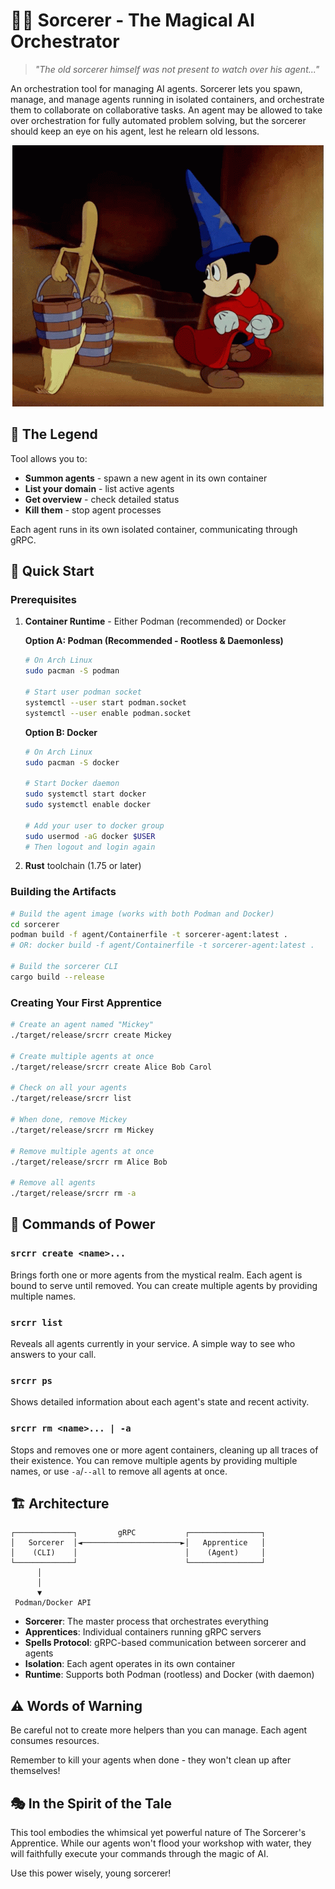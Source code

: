 # 🧙‍♂️ Sorcerer - The Magical AI Orchestrator

> *"The old sorcerer himself was not present to watch over his agent..."*

An orchestration tool for managing AI agents. Sorcerer lets you spawn, manage,
and manage agents running in isolated containers, and
orchestrate them to collaborate on collaborative tasks. An agent may be allowed
to take over orchestration for fully automated problem solving, but the
sorcerer should keep an eye on his agent, lest he relearn old lessons.

<div align="center">

![Sorcerer's Apprentice](docs/assets/flamenquines-don-chalecos.gif)

</div>

## 📜 The Legend

Tool allows you to:
- **Summon agents** - spawn a new agent in its own container
- **List your domain** - list active agents
- **Get overview** - check detailed status
- **Kill them** - stop agent processes

Each agent runs in its own isolated container, communicating through gRPC.

## 🌟 Quick Start

### Prerequisites

1. **Container Runtime** - Either Podman (recommended) or Docker
   
   **Option A: Podman (Recommended - Rootless & Daemonless)**
   ```bash
   # On Arch Linux
   sudo pacman -S podman
   
   # Start user podman socket
   systemctl --user start podman.socket
   systemctl --user enable podman.socket
   ```
   
   **Option B: Docker**
   ```bash
   # On Arch Linux  
   sudo pacman -S docker
   
   # Start Docker daemon
   sudo systemctl start docker
   sudo systemctl enable docker
   
   # Add your user to docker group
   sudo usermod -aG docker $USER
   # Then logout and login again
   ```

2. **Rust** toolchain (1.75 or later)

### Building the Artifacts

```bash
# Build the agent image (works with both Podman and Docker)
cd sorcerer
podman build -f agent/Containerfile -t sorcerer-agent:latest .
# OR: docker build -f agent/Containerfile -t sorcerer-agent:latest .

# Build the sorcerer CLI
cargo build --release
```

### Creating Your First Apprentice

```bash
# Create an agent named "Mickey"
./target/release/srcrr create Mickey

# Create multiple agents at once
./target/release/srcrr create Alice Bob Carol

# Check on all your agents
./target/release/srcrr list

# When done, remove Mickey
./target/release/srcrr rm Mickey

# Remove multiple agents at once
./target/release/srcrr rm Alice Bob

# Remove all agents
./target/release/srcrr rm -a
```

## 🔮 Commands of Power

### `srcrr create <name>...`
Brings forth one or more agents from the mystical realm. Each agent is bound to serve until removed. You can create multiple agents by providing multiple names.

### `srcrr list`
Reveals all agents currently in your service. A simple way to see who answers to your call.

### `srcrr ps`
Shows detailed information about each agent's state and recent activity.

### `srcrr rm <name>... | -a`
Stops and removes one or more agent containers, cleaning up all traces of their existence. You can remove multiple agents by providing multiple names, or use `-a`/`--all` to remove all agents at once.

## 🏗️ Architecture

```
┌─────────────┐         gRPC           ┌────────────────┐
│   Sorcerer  │◄──────────────────────►│   Apprentice   │
│    (CLI)    │                        │    (Agent)     │
└─────────────┘                        └────────────────┘
      │                                        
      │                                        
      ▼                                        
 Podman/Docker API
```

- **Sorcerer**: The master process that orchestrates everything
- **Apprentices**: Individual containers running gRPC servers
- **Spells Protocol**: gRPC-based communication between sorcerer and agents
- **Isolation**: Each agent operates in its own container
- **Runtime**: Supports both Podman (rootless) and Docker (with daemon)

## ⚠️ Words of Warning

Be careful not to create more helpers than you can manage. Each agent
consumes resources.

Remember to kill your agents when done - they won't clean up after
themselves!

## 🎭 In the Spirit of the Tale

This tool embodies the whimsical yet powerful nature of The Sorcerer's
Apprentice. While our agents won't flood your workshop with water, they
will faithfully execute your commands through the magic of AI.

Use this power wisely, young sorcerer!
